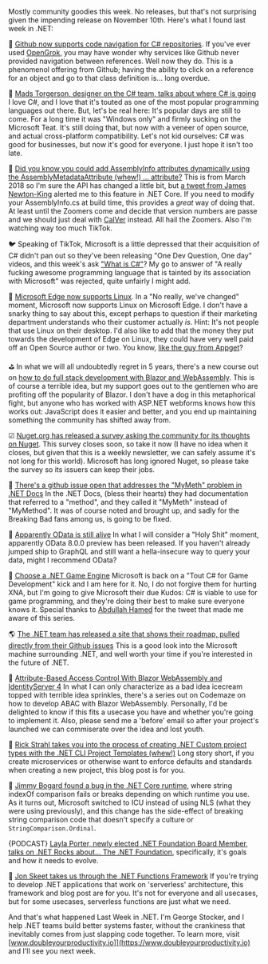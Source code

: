 
Mostly community goodies this week. No releases, but that's not surprising given the impending release on November 10th.  Here's what I found last week in .NET:

📢 [Github now supports code navigation for C# repositories](https://github.blog/changelog/2020-10-19-code-navigation-for-c-repositories/). If you've ever used [OpenGrok](https://oracle.github.io/opengrok/), you may have wonder why services like Github never provided navigation between references.  Well now they do.  This is a phenomenol offering from Github; having the ability to click on a reference for an object and go to that class definition is...  long overdue. 

📰 [Mads Torgerson, designer on the C# team, talks about where C# is going](https://www.techrepublic.com/article/c-designer-torgersen-why-the-programming-language-is-still-so-popular-and-where-its-going-next/) I love C#, and I love that it's touted as one of the most popular programming languages out there. But, let's be real here: It's popular days are still to come.  For a long time it was "Windows only" and firmly sucking on the Microsoft Teat.  It's still doing that, but now with a veneer of open source, and actual cross-platform compatibility.  Let's not kid ourselves: C# was good for businesses, but now it's good for everyone. I just hope it isn't too late.

📝 [Did you know you could add AssemblyInfo attributes dynamically using the AssemblyMetadataAttribute (whew!) ... attribute?](https://stu.dev/adding-assemblymetadataattribute-using-new-sdk-project-with-msbuild/) This is from March 2018 so I'm sure the API has changed a little bit, but [a tweet from James Newton-King](https://twitter.com/JamesNK/status/1318327184889532416) alerted me to this feature in .NET Core. If you need to modify your AssemblyInfo.cs at build time, this provides a *great* way of doing that.  At least until the Zoomers come and decide that version numbers are passe and we should just deal with [CalVer](https://calver.org/) instead. All hail the Zoomers. Also I'm watching way too much TikTok.

🐦 Speaking of TikTok, Microsoft is a little depressed that their acquisition of C# didn't pan out so they've been releasing "One Dev Question, One day" videos, and this week's ask ["What is C#"](https://twitter.com/WindowsDocs/status/1318569040743419906)?  My go to answer of "A really fucking awesome programming language that is tainted by its association with Microsoft" was rejected, quite unfairly I might add.  

📢 [Microsoft Edge now supports Linux](https://blogs.windows.com/msedgedev/2020/10/20/microsoft-edge-dev-linux/). In a "No really, we've changed" moment, Microsoft now supports Linux on Microsoft Edge.  I don't have a snarky thing to say about this, except perhaps to question if their marketing department understands who their customer actually *is*.  Hint: It's not people that use Linux on their desktop.  I'd also like to add that the money they put towards the development of Edge on Linux, they could have very well paid off an Open Source author or two.  You know, [like the guy from Appget](https://www.theverge.com/2020/5/28/21272964/microsoft-winget-windows-package-manager-appget-copied)?

⛳ In what we will all undoubtedly regret in 5 years, there's a new course out on [how to do full stack development with Blazor and WebAssembly](https://code-maze.com/blazor-webassembly-course/).  This is of course a terrible idea, but my support goes out to the gentlemen who are profiting off the popularity of Blazor. I don't have a dog in this metaphorical fight, but anyone who has worked with ASP.NET webforms knows how this works out: JavaScript does it easier and better, and you end up maintaining something the community has shifted away from.  

☑ [Nuget.org has released a survey asking the community for its thoughts on Nuget](https://www.surveymonkey.com/r/WWKB3GJ).  This survey closes soon, so take it now (I have no idea when it closes, but given that this is a weekly newsletter, we can safely assume it's not long for this world). Microsoft has long ignored Nuget, so please take the survey so its issuers can keep their jobs.

🤚 [There's a github issue open that addresses the "MyMeth" problem in .NET Docs](https://github.com/dotnet/docs/issues/21167)  In the .NET Docs, (bless their hearts) they had documentation that referred to a "method", and they called it "MyMeth" instead of "MyMethod".  It was of course noted and brought up, and sadly for the Breaking Bad fans among us, is going to be fixed.  

📝 [Apparently OData is still alive](https://devblogs.microsoft.com/odata/asp-net-odata-8-0-preview-for-net-5/) In what I will consider a "Holy Shit" moment, apparently OData 8.0.0 preview has been released. If you haven't already jumped ship to GraphQL and still want a hella-insecure way to query your data, might I recommend OData?

📝 [Choose a .NET Game Engine](https://devblogs.microsoft.com/dotnet/choose-a-net-game-engine/)  Microsoft is back on a "Tout C# for Game Development" kick and I am here for it.  No, I do not forgive them for hurting XNA, but I'm going to give Microsoft their due Kudos: C# is viable to use for game programming, and they're doing their best to make sure everyone knows it. Special thanks to [Abdullah Hamed](https://twitter.com/indiesaudi/status/1318267585025044480) for the tweet that made me aware of this series.

🌎 [The .NET team has released a site that shows their roadmap, pulled directly from their Github issues](https://dotnetepics.azurewebsites.net/) This is a good look into the Microsoft machine surrounding .NET, and well worth your time if you're interested in the future of .NET.

📝 [Attribute-Based Access Control With Blazor WebAssembly and IdentityServer 4](https://code-maze.com/atribute-based-access-control-blazor-webassembly-identityserver4/) In what I can only characterize as a bad idea icecream topped with terrible idea sprinkles, there's a series out on Codemaze on how to develop ABAC with Blazor WebAssembly. Personally, I'd be delighted to know if this fits a usecase you have and whether you're going to implement it. Also, please send me a 'before' email so after your project's launched we can commiserate over the idea and lost youth.

📝 [Rick Strahl takes you into the process of creating .NET Custom project types with the .NET CLI Project Templates (whew!)](https://weblog.west-wind.com/posts/2020/Oct/05/Creating-a-dotnet-new-Project-Template) Long story short, if you create microservices or otherwise want to enforce defaults and standards when creating a new project, this blog post is for you.

🐛 [Jimmy Bogard found a bug in the .NET Core runtime](https://github.com/dotnet/runtime/issues/43736), where string indexOf comparison fails or breaks depending on which runtime you use.  As it turns out, Microsoft switched to ICU instead of using NLS (what they were using previously), and this change has the side-effect of breaking string comparison code that doesn't specify a culture or `StringComparison.Ordinal`.

{PODCAST} [Layla Porter, newly elected .NET Foundation Board Member, talks on .NET Rocks about... The .NET Foundation](https://dotnetrocks.com/?show=1710), specifically, it's goals and how it needs to evolve.

📝 [Jon Skeet takes us through the .NET Functions Framework](https://codeblog.jonskeet.uk/2020/10/23/a-tour-of-the-net-functions-framework/) If you're trying to develop .NET applications that work on 'serverless' architecture, this framework and blog post are for you.  It's not for everyone and all usecases, but for some usecases, serverless functions are just what we need. 

And that's what happened Last Week in .NET.  I'm George Stocker, and I help .NET teams build better systems faster, without the crankiness that inevitably comes from just slapping code together. To learn more, visit [www.doubleyourproductivity.io]](https://www.doubleyourproductivity.io) and I'll see you next week.
